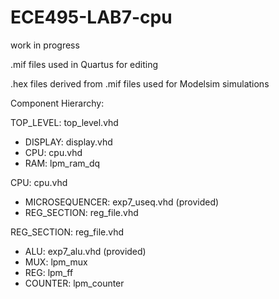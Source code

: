 # ECE495-LAB7-cpu
work in progress

.mif files used in Quartus for editing

.hex files derived from .mif files used for Modelsim simulations

Component Hierarchy:

TOP_LEVEL: top_level.vhd
  - DISPLAY: display.vhd
  - CPU: cpu.vhd
  - RAM: lpm_ram_dq
  
CPU: cpu.vhd
  - MICROSEQUENCER: exp7_useq.vhd (provided)
  - REG_SECTION: reg_file.vhd
  
REG_SECTION: reg_file.vhd
  - ALU: exp7_alu.vhd (provided)
  - MUX: lpm_mux
  - REG: lpm_ff
  - COUNTER: lpm_counter
  
